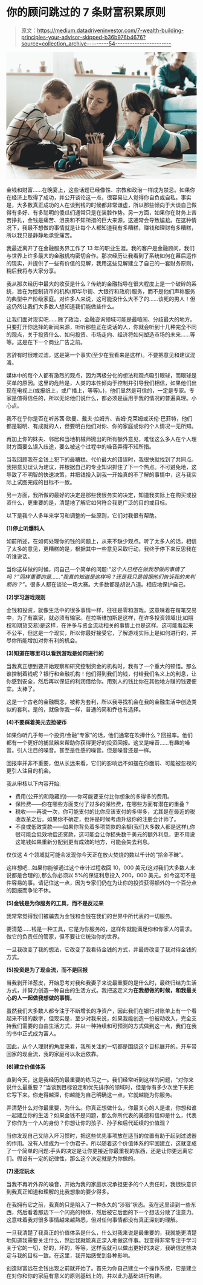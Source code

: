 # 你的顾问跳过的 7 条财富积累原则

> 原文：<https://medium.datadriveninvestor.com/7-wealth-building-principles-your-advisor-skipped-b36b976b4676?source=collection_archive---------54----------------------->

![](img/a898dcd45d1932a611984f07e299715c.png)

金钱和财富……在晚宴上，这些话题已经像性、宗教和政治一样成为禁忌。如果你在经济上取得了成功，并公开谈论这一点，很容易让人觉得你自负或自私。事实是，大多数真正成功的人在谈到钱的时候都非常谦虚，所以那些倾向于大谈自己做得有多好、有多聪明的傻瓜们通常只是在装腔作势。另一方面，如果你在财务上苦苦挣扎，金钱是痛苦、沮丧和不知所措的巨大来源，这通常会导致尴尬。在这种情况下，我最不想做的事情就是让每个人都知道我有多糟糕，赚钱和理财有多糟糕，所以我只是静静地承受痛苦。

我最近离开了在金融服务界工作了 13 年的职业生涯。我的客户是金融顾问，我们与世界上许多最大的金融机构密切合作。那次经历让我看到了系统如何在幕后运作的现实，并提供了一些有价值的见解，我用这些见解建立了自己的一套财务原则，稍后我将与大家分享。

我从那次经历中最大的收获是什么？传统的金融指导在很大程度上是一个破碎的系统，旨在为控制货币的机构(即华尔街、大银行和政府)服务，而不是他们声称服务的典型中产阶级家庭。对许多人来说，这可能没什么大不了的……该死的男人！但这仍然让我们大多数人想知道我们能做些什么。

让我们面对现实吧……除了政治，金融咨询领域可能是最喧闹、分歧最大的地方。只要打开你选择的新闻来源，听听那些正在说话的人，你就会听到十几种完全不同的观点，关于投资什么、如何投资、市场走向、经济将如何塑造市场的未来……等等。这是在下一个商业广告之前。

言辞有时很难过滤，这是第一个事实(至少在我看来是这样)。不要把意见和建议混淆。

媒体中的每个人都有激烈的观点，因为两极分化的想法和观点吸引眼球，而眼球是买单的原因。这里的危险是，人类的本性倾向于控制并引导我们相信，如果他们出现在电视上(或报纸上，或广播上，等等)。)，他们显然是可信的，一定是专家。专家是值得信任的，所以无论他们说什么，都必须是适用于我的情况的普遍真理。小心点。

我不在乎你是否在听苏茜·欧曼、戴夫·拉姆齐、吉姆·克莱姆或沃伦·巴菲特，他们都是聪明、有成就的人，但要明白他们对你、你的家庭或你的个人情况一无所知。

再加上你的妹夫、邻居和当地机械师抛出的所有额外意见，难怪这么多人在个人理财方面要么误入歧途，要么被这个过程中的噪音弄得不知所措。

当我回顾我在金钱上犯下的最糟糕、代价最大的错误时，我很快就找到了共同点。我把意见误认为建议，并根据自己的专业知识抓住了下一个热点。不可避免地，这导致了不明智的快速决策，并把钱投入到我一开始真的不了解的事情中，这与我实际上试图完成的目标不一致。

另一方面，我所做的最好的决定是那些我很务实的决定，知道我实际上在购买或投资什么，更重要的是，清楚地了解它如何符合我更广泛的目的或目标。

以下是我个人多年来学习和调整的一些原则，它们对我很有帮助。

**(1)停止听爆料人**

如前所述，在如何处理你的钱的问题上，从来不缺少观点。听了太多人的话，相信了太多的意见，更糟糕的是，根据其中一些意见采取行动，我终于停下来反思我在听谁说话。

当你这样做的时候，问自己一个简单的问题:*“这个人已经在做我想做的事情了吗？”*同样重要的是……*“我真的知道是这样吗？还是我只是根据他们告诉我的来判断的？”*。很多人都在谈论一场大赛。大多数都是胡说八道。相应地保护自己。

**(2)学习游戏规则**

金钱和投资，就像生活中的很多事情一样，往往是零和游戏。这意味着在每笔交易中，为了有赢家，就必须有输家。在拉斯维加斯是这样，在许多投资领域(比如期权和期货交易)是这样，在许多与资金流动相关的事情上也是这样。这可能看起来不公平，但这是一个现实，所以你最好接受它，了解游戏实际上是如何进行的，并尽你所能增加对你有利的机会。

**(3)知道在哪里可以看到游戏是如何进行的**

当我真正想到要开始观察和研究控制资金的机构时，我有了一个重大的顿悟。那么谁控制着钱呢？银行和金融机构！他们得到我们的钱，付给我们名义上的利息，让你感到安全，然后再以保证的利润借给你。用别人的钱比你在其他地方赚的钱要便宜。太棒了。

这是一个古老的金融概念，被称为套利，所以我寻找机会在我的金融生活中创造类似的套利。是的，就像你我一样，普通的简和乔也有选择。

**(4)不要踩着美元去捡硬币**

如果你听几乎每一个投资/金融“专家”的话，他们通常在吹捧什么？回报率。他们都有一个更好的捕鼠器来帮助你获得更好的投资回报。这又是噪音……有趣的噪音。引人注目的噪音。甚至是性感的噪音。但是噪音还是一样。

回报率并非不重要，但从长远来看，它们的影响远不如摆在你面前、可能被忽视的更引人注目的机会。

我从审核以下内容开始:

*   费用(公开的和隐藏的)——你可能要支付比你想象的多得多的费用。
*   保险费——你在哪些方面支付了过多的保险费，在哪些方面有潜在的重叠？
*   税收——再说一次，你可能支付的比你应该支付的多得多，尤其是在最近的税收改革之后。如果你不确定，也许是时候考虑升级你的注册会计师了。
*   不良或低效贷款——如果你背负着多项贷款的余额(我们大多数人都是这样),你很可能会低效地偿还贷款，这可能会让你损失数千美元的额外利息，更不用说这笔钱如果重新分配到更有成效的地方，可能会失去利息。

仅仅这 4 个领域就可能会发现你今天正在放火焚烧的数以千计的“拾金不昧”。

这样想吧…如果你能够通过这个审计过程收回 10，000 美元(这对我们大多数人来说都是合理的),那么你必须以 5%的保证利息投入 200，000 美元。如今这可不是件容易的事。请记住这一点，因为专家们仍在为让你的投资获得额外的一个百分点的回报而争论不休。

**(5)金钱是为你服务的工具，而不是反过来**

我常常觉得我们被骗去为金钱和金钱在我们的世界中所代表的一切服务。

要清楚……钱是一种工具，它是为你服务的，这样你就能满足你和你家人的需求。做它的负责任的管家，但不要让它统治你的世界。

一旦我改变了我的想法，它改变了我看待金钱的方式，并最终改变了我对待金钱的方式。

**(5)投资是为了现金流，而不是回报**

当我剥开洋葱皮，开始思考对我和我妻子来说最重要的是什么时，最终归结为生活方式，并努力创造一种自由的生活方式。我把这定义为**在我想做的时候，和我最关心的人一起做我想做的事情**。

虽然我们大多数人都专注于不断增长的净资产，因此我们在银行对账单上有一个看起来不错的数字，但现实是，至少对我来说，如果我能创造一份被动收入，完全支持我们需要的自由生活方式，并以一种持续和可预测的方式做到这一点，我们在我的书中正式成为富人。

因此，从个人理财的角度来看，我所关注的一切都是围绕这个目标展开的。开车带回家的现金流，我的家庭可以永远依靠。

**(6)建立价值体系**

直到今天，这是我经历的最重要的练习之一。我们经常听到这样的问题，“对你来说什么最重要？”当谈到目标设定和优先排序的领域时，但是你有多少次坐下来把它写下来。你走得越深，你越能为自己明确这一点，它就越能为你服务。

弄清楚什么对你最重要，为什么。你真正想做什么，你最关心的人是谁，你想和谁一起建立你的生活？如果金钱不是问题，那么你所代表的美德和信仰是什么，代表了你作为一个人的身份？你想让你的孩子、孙子和后代延续的价值观？

当你发现自己又陷入坏习惯时，把这些优先事项放在适当的位置有助于起到过滤器的作用。没有人想成为一个伪君子，所以随着这个价值体系的牢固建立，这就变成了一个简单的问题:手头的决定是让你更接近你最重视的东西，还是让你更远离它们。假设有一定的纪律性，那么这个决定就是为你做的。

**(7)浸淫玩水**

当我不再听外界的噪音，开始为我的家庭状况承担更多的个人责任时，我很快意识到我真正知道和理解的比我想象的要少得多。

在我拥有它之前，我真的只是陷入了一种永久的“涉猎”状态。我在这里读到一些东西，然后看着那边下一个闪亮的物体，然后被它后面的下一个想法分散了注意力。这意味着我对很多事情越来越熟悉，但对任何事情都没有真正深刻的理解。

一旦我清楚了我真正的价值体系是什么，什么对我来说是最重要的，我就能更清楚地知道我需要关注什么，然后我就能真正深入地做这件事。我变得非常专注于学习关于它的一切，好的，坏的，等等，这样我就可以做出更好的决定，我确信这些决定与我的目标一致。在这里，我开始感受到各种影响。

创造财富远在金钱出现之前就开始了。首先为你自己建立一个操作系统，它是建立在对你和你的家庭有意义的原则基础上的，并以此为基础进行构建。